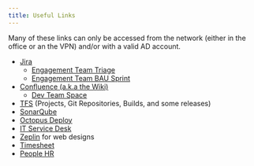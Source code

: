 ```yaml
---
title: Useful Links
---
```


Many of these links can only be accessed from the network (either in the office or an the VPN) and/or with a valid AD account.

- [Jira](http://jira.theautonetwork.net)
    - [Engagement Team Triage](http://jira.theautonetwork.net/secure/RapidBoard.jspa?rapidView=118)
    - [Engagement Team BAU Sprint](http://jira.theautonetwork.net/secure/RapidBoard.jspa?rapidView=119)
- [Confluence (a.k.a the Wiki)](http://wiki.theautonetwork.net/dashboard.action#all-updates)
    - [Dev Team Space](http://wiki.theautonetwork.net/display/DT/Development+Team+Home)
- [TFS](http://tfs.theautonetwork.net:8080/tfs/DefaultCollection/_projects) (Projects, Git Repositories, Builds, and some releases)
- [SonarQube](http://tfs.theautonetwork.net:9000/projects)
- [Octopus Deploy](http://octopus.theautonetwork.net/app#/)
- [IT Service Desk](http://jira.theautonetwork.net/servicedesk/customer/portal/1)
- [Zeplin](https://app.zeplin.io/projects) for web designs
- [Timesheet](https://timesheet.theleadagency.com)
- [People HR](https://theleadagency.peoplehr.net)